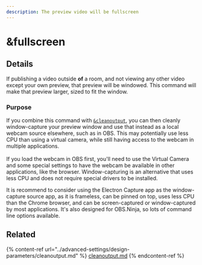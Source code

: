 ```yaml
---
description: The preview video will be fullscreen
---
```


# \&fullscreen

## Details

If publishing a video outside **of** a room, and not viewing any other video except your own preview, that preview will be windowed. This command will make that preview larger, sized to fit the window.

### Purpose

If you combine this command with [`&cleanoutput`](../advanced-settings/design-parameters/cleanoutput.md), you can then cleanly window-capture your preview window and use that instead as a local webcam source elsewhere, such as in OBS. This may potentially use less CPU than using a virtual camera, while still having access to the webcam in multiple applications.\
\
If you load the webcam in OBS first, you'll need to use the Virtual Camera and some special settings to have the webcam be available in other applications, like the browser. Window-capturing is an alternative that uses less CPU and does not require special drivers to be installed.

It is recommend to consider using the Electron Capture app as the window-capture source app, as it is frameless, can be pinned on top, uses less CPU than the Chrome browser, and can be screen-captured or window-captured by most applications. It's also designed for OBS.Ninja, so lots of command line options available.

## Related

{% content-ref url="../advanced-settings/design-parameters/cleanoutput.md" %}
[cleanoutput.md](../advanced-settings/design-parameters/cleanoutput.md)
{% endcontent-ref %}
